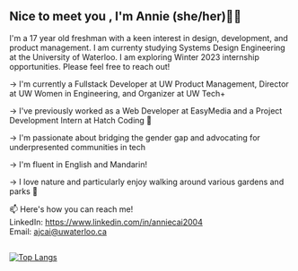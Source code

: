 ## Nice to meet you , I'm Annie (she/her)👋🏻

I'm a 17 year old freshman with a keen interest in design, development, and product management. I am currenty studying Systems Design Engineering at the University of Waterloo. I am exploring Winter 2023 internship opportunities. Please feel free to reach out!

   → I'm currently a Fullstack Developer at UW Product Management, Director at UW Women in Engineering, and Organizer at UW Tech+  
   
   
   → I've previously worked as a Web Developer at EasyMedia and a Project Development Intern at Hatch Coding 🐣         
   
   
   → I'm passionate about bridging the gender gap and advocating for underpresented communities in tech         
   
   
   → I'm fluent in English and Mandarin!                                                                                                                                                            
   
   → I love nature and particularly enjoy walking around various gardens and parks 🌼


📫 Here's how you can reach me!                                                                                                                                            
LinkedIn: https://www.linkedin.com/in/anniecai2004                                                                                                                         
Email: ajcai@uwaterloo.ca

##
                                                                                                                                                                         
[![Top Langs](https://github-readme-stats.vercel.app/api/top-langs/?username=aanxniee&layout=compact&theme=swift&show_icons=true)](https://github.com/aanxniee/github-readme-stats)


